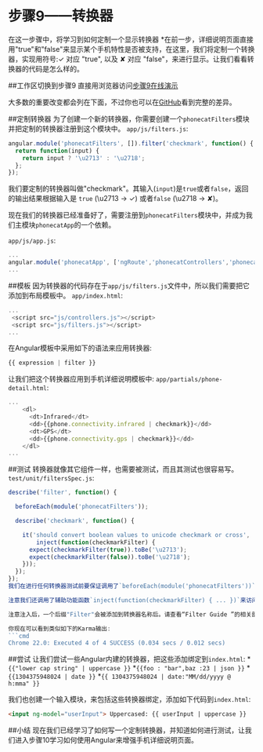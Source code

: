 # 步骤9——转换器
在这一步骤中，将学习到如何定制一个显示转换器
*在前一步，详细说明页面直接用"true"和"false"来显示某个手机特性是否被支持，在这里，我们将定制一个转换器，实现用符号:✓ 对应 "true", 以及 ✘ 对应 "false"，来进行显示。让我们看看转换器的代码是怎么样的。

##工作区切换到步骤9
直接用浏览器访问[步骤9在线演示](http://angular.github.io/angular-phonecat/step-9/app)

大多数的重要改变都会列在下面，不过你也可以在[GitHub](https://github.com/angular/angular-phonecat/compare/step-8...step-9)看到完整的差异。

##定制转换器
为了创建一个新的转换器，你需要创建一个`phonecatFilters`模块并把定制的转换器注册到这个模块中。
`app/js/filters.js`:
```js
angular.module('phonecatFilters', []).filter('checkmark', function() {
  return function(input) {
    return input ? '\u2713' : '\u2718';
  };
});
```
我们要定制的转换器叫做"checkmark"。其输入(`input`)是`true`或者`false`，返回的输出结果根据输入是 `true` (\u2713 -> ✓) 或者`false` (\u2718 -> ✘)。

现在我们的转换器已经准备好了，需要注册到`phonecatFilters`模块中，并成为我们主模块`phonecatApp`的一个依赖。

`app/js/app.js`:
```js
...
angular.module('phonecatApp', ['ngRoute','phonecatControllers','phonecatFilters']);
...
```

##模板
因为转换器的代码存在于`app/js/filters.js`文件中，所以我们需要把它添加到布局模板中。
`app/index.html`:
```js
...
 <script src="js/controllers.js"></script>
 <script src="js/filters.js"></script>
...
```
在Angular模板中采用如下的语法来应用转换器:
```js
{{ expression | filter }}
```
让我们把这个转换器应用到手机详细说明模板中:
`app/partials/phone-detail.html`:
```js
...
    <dl>
      <dt>Infrared</dt>
      <dd>{{phone.connectivity.infrared | checkmark}}</dd>
      <dt>GPS</dt>
      <dd>{{phone.connectivity.gps | checkmark}}</dd>
    </dl>
...
```

##测试
转换器就像其它组件一样，也需要被测试，而且其测试也很容易写。
`test/unit/filtersSpec.js`:
```js
describe('filter', function() {

  beforeEach(module('phonecatFilters'));

  describe('checkmark', function() {

    it('should convert boolean values to unicode checkmark or cross',
        inject(function(checkmarkFilter) {
      expect(checkmarkFilter(true)).toBe('\u2713');
      expect(checkmarkFilter(false)).toBe('\u2718');
    }));
  });
});
我们在进行任何转换器测试前要保证调用了`beforeEach(module('phonecatFilters'))`，通过这个调用来加载`phonecatFilters`模块并注入测试中来保证测试用例能够正确初始化（被注入）。

注意我们还调用了辅助功能函数`inject(function(checkmarkFilter) { ... })`来访问我们打算测试的转换器，具体函数功能查看`angular.mock.inject()`。

注意注入后，一个后缀"Filter"会被添加到转换器名称后。请查看“Filter Guide ”的相关部分来了解更多。

你现在可以看到类似如下的Karma输出:
```cmd
Chrome 22.0: Executed 4 of 4 SUCCESS (0.034 secs / 0.012 secs)
```

##尝试
让我们尝试一些Angular内建的转换器，把这些添加绑定到`index.html`:
*`{{"lower cap string" | uppercase }}`
*`{{foo : "bar",baz :23 | json }}`
*`{{1304375948024 | date }}`
*`{{ 1304375948024 | date:"MM/dd/yyyy @ h:mma" }}`

我们也创建一个输入模块，来包括这些转换器绑定，添加如下代码到`index.html`:
```html
<input ng-model="userInput"> Uppercased: {{ userInput | uppercase }}
```

##小结
现在我们已经学习了如何写一个定制转换器，并知道如何进行测试，让我们进入步骤10学习如何使用Angular来增强手机详细说明页面。
















